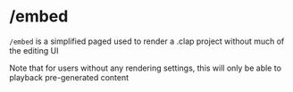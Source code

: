 # /embed

`/embed` is a simplified paged used to render a .clap project without
much of the editing UI

Note that for users without any rendering settings,
this will only be able to playback pre-generated content

